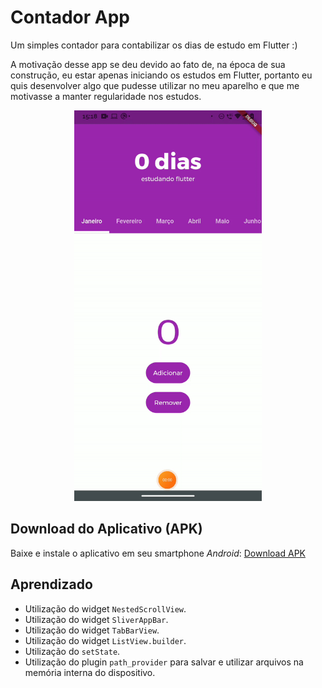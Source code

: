 # Contador App
 Um simples contador  para contabilizar  os dias de estudo em Flutter :)
 
 A motivação desse app se deu devido ao fato de, na época de sua construção, eu estar apenas iniciando os estudos em Flutter, portanto eu quis desenvolver algo que pudesse utilizar no meu aparelho e que me motivasse a manter regularidade nos estudos.
 
  <p align="center">
 <img  width="300" height="625" src="assets/to_readme/presentation.gif">
 <p/>
 
 ## Download do Aplicativo (APK)
Baixe e instale o aplicativo em seu smartphone *Android*:
[Download APK](https://drive.google.com/u/0/uc?id=1wvfmVJIbdcVNF4TPbCxRm4pBHjqDLwI1&export=download)
 
 ## Aprendizado
* Utilização do widget `NestedScrollView`.
* Utilização do widget `SliverAppBar`.
* Utilização do widget `TabBarView`.
* Utilização do widget `ListView.builder`.
* Utilização do `setState`.
* Utilização do plugin `path_provider` para salvar e utilizar arquivos na memória interna do dispositivo.
